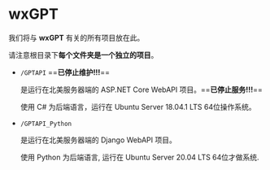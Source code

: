 # wxGPT



我们将与 **wxGPT** 有关的所有项目放在此。

请注意根目录下**每个文件夹是一个独立的项目**。

- `/GPTAPI` ==**已停止维护!!!**==

  是运行在北美服务器端的 ASP.NET Core WebAPI 项目。==**已停止服务!!!**==
  
  使用 C# 为后端语言，运行在 Ubuntu Server 18.04.1 LTS 64位操作系统。

- `/GPTAPI_Python`

  是运行在北美服务器端的 Django WebAPI 项目。

  使用 Python 为后端语言, 运行在 Ubuntu Server 20.04 LTS 64位才做系统.

